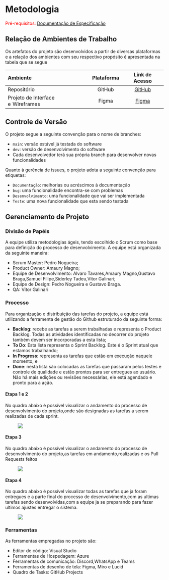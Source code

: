 
# Metodologia

<span style="color:red">Pré-requisitos: <a href="2-Especificação do Projeto.md"> Documentação de Especificação</a></span>

## Relação de Ambientes de Trabalho

Os artefatos do projeto são desenvolvidos a partir de diversas plataformas e a relação dos ambientes com seu respectivo propósito é apresentada na tabela que se segue

Ambiente|Plataforma|Link de Acesso
|:--------|:----------:|:--------------:|
|Repositório|GitHub|  [GitHub](https://github.com/ICEI-PUC-Minas-PMV-ADS/pmv-ads-2024-1-e2-proj-int-t7-grupo-gerenciador-de-pedidos)|
|Projeto de Interface e  Wireframes|Figma| [Figma](https://www.figma.com/design/eZeXOqLDGp7EZh2EkY13L5/Projeto-Eixo-2?node-id=0-1)|

## Controle de Versão

O projeto segue a seguinte convenção para o nome de branches:

- `main`: versão estável já testada do software
- `dev`: versão de desenvolvimento do software
- Cada desenvolvedor terá sua própria branch para desenvolver novas funcionalidades

Quanto à gerência de issues, o projeto adota a seguinte convenção para
etiquetas:

- `Documentação`: melhorias ou acréscimos à documentação
- `bug`: uma funcionalidade encontra-se com problemas
- `Desenvolvimento`: uma funcionalidade que vai ser implementada
- `Teste`: uma nova funcionalidade que esta sendo testada


## Gerenciamento de Projeto

### Divisão de Papéis

 A equipe utiliza metodologias ágeis, tendo escolhido o Scrum como base para definição do processo de desenvolvimento. A equipe está organizada da seguinte maneira:
 
- Scrum Master: Pedro Nogueira;
- Product Owner: Amaury Magno;
- Equipe de Desenvolvimento: Alvaro Tavares,Amaury Magno,Gustavo Braga,Samuel Filipe,Siderley Tadeu,Vitor Galinari;
- Equipe de Design: Pedro Nogueira e Gustavo Braga.
- QA: Vitor Galinari

### Processo
Para organização e distribuição das tarefas do projeto, a equipe está utilizando a ferramenta de gestão do Github estruturado da seguinte forma:  

* **Backlog**: recebe as tarefas a serem trabalhadas e representa o Product Backlog. Todas as atividades identificadas no decorrer do projeto também devem ser incorporadas a esta lista;  
* **To Do**: Esta lista representa o Sprint Backlog. Este é o Sprint atual que estamos trabalhando; 
* **In Progress**: representa as tarefas que estão em execução naquele momento; e 
* **Done**: nesta lista são colocadas as tarefas que passaram pelos testes e controle de qualidade e estão prontos para ser entregues ao usuário. Não há mais edições ou revisões necessárias, ele está agendado e pronto para a ação.

#### Etapa 1 e 2
No quadro abaixo é possível visualizar o andamento do processo de desenvolvimento do projeto,onde são designadas as tarefas a serem realizadas de cada sprint.

<figure> 
  <img src="https://github.com/ICEI-PUC-Minas-PMV-ADS/pmv-ads-2024-1-e2-proj-int-t7-grupo-gerenciador-de-pedidos/blob/main/docs/img/quadro.png" alt"Quadro de Sprints">
</figure>


#### Etapa 3
No quadro abaixo é possível visualizar o andamento do processo de desenvolvimento do projeto,as tarefas em andamento,realizadas e os Pull Requests feitos

<figure> 
  <img src="https://github.com/ICEI-PUC-Minas-PMV-ADS/pmv-ads-2024-1-e2-proj-int-t7-grupo-gerenciador-de-pedidos/blob/main/docs/img/sprint3.png" alt"Quadro de Sprints">
</figure>


#### Etapa 4
No quadro abaixo é possível visualizar todas as tarefas que ja foram entregues e a parte final do processo de desenvolvimento,com as ultimas tarefas sendo desenvolvidas,com a equipe ja se preparando para fazer ultimos ajustes entregar o sistema.

<figure> 
  <img src="https://github.com/ICEI-PUC-Minas-PMV-ADS/pmv-ads-2024-1-e2-proj-int-t7-grupo-gerenciador-de-pedidos/blob/main/docs/img/etapa4.png" alt"Quadro de Sprints">
</figure>
 

### Ferramentas

As ferramentas empregadas no projeto são:

- Editor de código: Visual Studio
- Ferramentas de Hospedagem: Azure
- Ferramentas de comunicação: Discord,WhatsApp e Teams
- Ferramentas de desenho de tela: Figma, Miro e Lucid
- Quadro de Tasks: GitHub Projects
